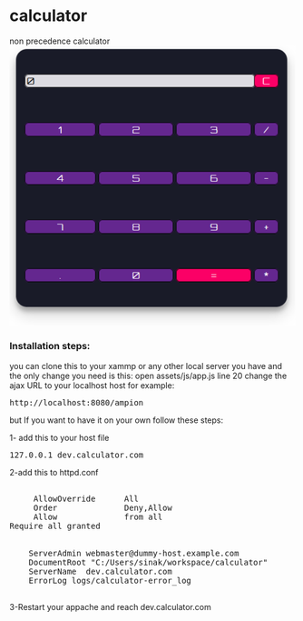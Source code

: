 # calculator
non precedence calculator
![Screenshot](https://github.com/sinakhoshdel/calculator/blob/main/assets/Screenshot.png "non precedence calculator")
<br>
<h3>Installation steps:</h3>
you can clone this to your xammp or any other local server you have and the only change you need is this:
open assets/js/app.js line 20 change the ajax URL to your localhost host
for example:
<pre>http://localhost:8080/ampion</pre>

but If you want to have it on your own follow these steps:

1- add this to your host file
<pre>
127.0.0.1 dev.calculator.com
</pre>
2-add this to httpd.conf
<pre>
<Directory "C:/Users/{your username}/workspace">
     AllowOverride      All
     Order              Deny,Allow
     Allow              from all
Require all granted
</Directory>
<VirtualHost *:80>
    ServerAdmin webmaster@dummy-host.example.com
    DocumentRoot "C:/Users/sinak/workspace/calculator"
    ServerName  dev.calculator.com
    ErrorLog logs/calculator-error_log
</VirtualHost>
</pre>

3-Restart your appache and reach dev.calculator.com

